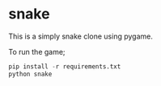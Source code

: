 # snake

This is a simply snake clone using pygame. 

To run the game;
```python
pip install -r requirements.txt
python snake
```
